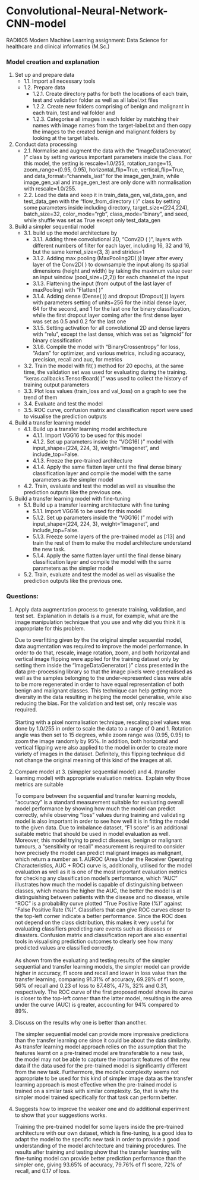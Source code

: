 # Convolutional-Neural-Network-CNN-model
RADI605 Modern Machine Learning assignment: Data Science for healthcare and clinical informatics (M.Sc.)

### Model creation and explanation
1. Set up and prepare data
	* 1.1\. Import all necessary tools
	* 1.2\. Prepare data
		* 1.2.1\. Create directory paths for both the locations of each train, test and validation folder as well as all label.txt files
		* 1.2.2\. Create new folders comprising of benign and malignant in each train, test and val folder and 
		* 1.2.3\. Categorise all images in each folder by matching their names with image names from the target-label.txt and then copy the images to the created benign and malignant folders by looking at the target labels. 
2. Conduct data processing
	* 2.1\. Normalise and augment the data with the “ImageDataGenerator( )” class by setting various important parameters inside the class. For this model, the setting is rescale=1.0/255, rotation_range=15, zoom_range=(0.95, 0.95), horizontal_flip=True, vertical_flip=True, and data_format=“channels_last” for the image_gen_train, while image_gen_val and image_gen_test are only done with normalisation with rescale=1.0/255.
	* 2.2\. Load the data and keep it in train_data_gen, val_data_gen, and test_data_gen with the “flow_from_directory ( )” class by setting some parameters inside including directory, target_size=(224,224), batch_size=32, color_mode=“rgb”, class_mode=“binary”, and seed, while shuffle was set as True except only test_data_gen
3. Build a simpler sequential model
	* 3.1\.  build up the model architecture by
		* 3.1.1\. Adding three convolutional 2D, “Conv2D ( )”, layers with different numbers of filter for each layer, including 16, 32 and 16, but the same kernel_size=(3, 3) and strides=1 
		* 3.1.2\. Adding max pooling (MaxPooling2D( )) layer after every layer of the Conv2D( ) to downsample the input along its spatial dimensions (height and width) by taking the maximum value over an input window (pool_size=(2,2)) for each channel of the input
		* 3.1.3\. Flattening the input (from output of the last layer of maxPooling) with “Flatten( )” 
		* 3.1.4\. Adding dense (Dense( )) and dropout (Dropout( )) layers with parameters setting of units=256 for the initial dense layer, 64 for the second, and 1 for the last one for binary classification, while the first dropout layer coming after the first dense layer was set as 0.5 and 0.2 for the last one
		* 3.1.5\. Setting activation for all convolutional 2D and dense layers with “relu”, except the last dense, which was set as “sigmoid” for binary classification
		* 3.1.6\. Compile the model with “BinaryCrossentropy” for loss, “Adam” for optimizer, and various metrics, including accuracy, precision, recall and auc, for metrics
	* 3.2\. Train the model with fit( ) method for 20 epochs, at the same time, the validation set was used for evaluating during the training. “keras.callbacks.TensorBoard( )” was used to collect the history of training output parameters
	* 3.3\. Plot loss values (train_loss and val_loss) on a graph to see the trend of them
	* 3.4\. Evaluate and test the model
	* 3.5\. ROC curve, confusion matrix and classification report were used to visualise the prediction outputs
4. Build a transfer learning model
	* 4.1\. Build up a transfer learning model architecture
		* 4.1.1\. Import VGG16 to be used for this model
		* 4.1.2\. Set up parameters inside the “VGG16( )” model with input_shape=(224, 224, 3), weight=“imagenet”, and include_top=False. 
		* 4.1.3\. Freeze the pre-trained architecture
		* 4.1.4\. Apply the same flatten layer until the final dense binary classification layer and compile the model with the same parameters as the simpler model 
	* 4.2\. Train, evaluate and test the model as well as visualise the prediction outputs like the previous one.
5. Build a transfer learning model with fine-tuning
	* 5.1\. Build up a transfer learning architecture with fine tuning
		* 5.1.1\. Import VGG16 to be used for this model
		* 5.1.2\. Set up parameters inside the “VGG16( )” model with input_shape=(224, 224, 3), weight=“imagenet”, and include_top=False. 
		* 5.1.3\. Freeze some layers of the pre-trained model as [:13] and train the rest of them to make the model architecture understand the new task.
		* 5.1.4\. Apply the same flatten layer until the final dense binary classification layer and compile the model with the same parameters as the simpler model 
	* 5.2\. Train, evaluate and test the model as well as visualise the prediction outputs like the previous one.

### Questions:
1. Apply data augmentation process to generate training, validation, and test set.  Explanation in details is a must, for example, what are the image manipulation technique that you use and why did you think it is appropriate for this problem.

	Due to overfitting given by the the original simpler sequential model, data augmentation was required to improve the model performance. In order to do that, rescale, image rotation, zoom, and both horizontal and vertical image flipping were applied for the training dataset only by setting them inside the “ImageDataGenerator( )” class presented in the data pre-processing library so that the image pixels were generalised as well as the samples belonging to the under-represented class were able to be more regenerated in order to have equal representation of both benign and malignant classes. This technique can help getting more diversity in the data resulting in helping the model generalise, while also reducing the bias. For the validation and test set, only rescale was required.
	<br />
	<br />
	Starting with a pixel normalisation technique, rescaling pixel values was done by 1.0/255 in order to scale the data to a range of 0 and 1. Rotation angle was then set to 15 degrees, while zoom range was (0.95, 0.95) to zoom the image randomly by 95%. In addition, both horizontal and vertical flipping were also applied to the model in order to create more variety of images in the dataset. Definitely, this flipping technique did not change the original meaning of this kind of the images at all.

2. Compare model at 3. (simppler sequential model) and 4. (transfer learning model) with appropriate evaluation metrics.  Explain why those metrics are suitable

	To compare between the sequential and transfer learning models, “accuracy” is a standard measurement suitable for evaluating overall model performance by showing how much the model can predict correctly, while observing “loss” values during training and validating model is also important in order to see how well it is in fitting the model to the given data. Due to imbalance dataset, “F1 score” is an additional suitable metric that should be used in model evaluation as well. Moreover, this model trying to predict diseases, benign or malignant tumours, a “sensitivity or recall” measurement is required to consider how precisely the model can predict malignant images as malignant, which return a number as 1. AUROC (Area Under the Receiver Operating Characteristics, AUC + ROC) curve is, additionally, utilised for the model evaluation as well as it is one of the most important evaluation metrics for checking any classification model’s performance, which “AUC” illustrates how much the model is capable of distinguishing between classes, which means the higher the AUC, the better the model is at distinguishing between patients with the disease and no disease, while “ROC” is a probability curve plotted “True Positive Rate (%)” against “False Positive Rate (%)”. Classifiers that can give ROC curves closer to the top-left corner indicate a better performance. Since the ROC does not depend on the class distribution, this makes it very useful for evaluating classifiers predicting rare events such as diseases or disasters. Confusion matrix and classification report are also essential tools in visualising prediction outcomes to clearly see how many predicted values are classified correctly.
	<br />
	<br />
	As shown from the evaluating and testing results of the simpler sequential and transfer learning models, the simpler model can provide higher in accuracy, f1 score and recall and lower in loss value than the transfer learning, comparing 91.31%  of accuracy, 69.28% of f1 score, 56% of recall and 0.23 of loss to 87.48%, 47%, 32% and 0.31, respectively. The ROC curve of the first proposed model shows its curve is closer to the top-left corner than the latter model, resulting in the area under the curve (AUC) is greater, accounting for 94% compared to 89%. 

3. Discuss on the results why one is better than another.
	
	The simpler sequential model can provide more impressive predictions than the transfer learning one since it could be about the data similarity. As transfer learning model approach relies on the assumption that the features learnt on a pre-trained model are transferable to a new task, the model may not be able to capture the important features of the new data if the data used for the pre-trained model is significantly different from the new task. Furthermore, the model’s complexity seems not appropriate to be used for this kind of simpler image data as the transfer learning approach is most effective when the pre-trained model is trained on a similar task with similar complexity. So, that is why the simpler model trained specifically for that task can perform better.

4. Suggests how to improve the weaker one and do additional experiment to show that your suggestions works.

	Training the pre-trained model for some layers inside the pre-trained architecture with our own dataset, which is fine-tuning, is a good idea to adapt the model to the specific new task in order to provide a good understanding of the model architecture and training procedures. The results after training and testing show that the transfer learning with fine-tuning model can provide better prediction performance than the simpler one, giving 93.65% of accuracy, 79.76% of f1 score, 72% of recall, and 0.17 of loss. 
